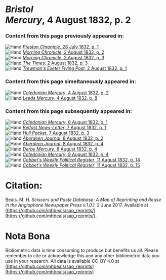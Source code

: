# *Bristol Mercury*, 4 August 1832, p. 2  
  
### Content from this page previously appeared in:  
![Hand](http://scissorsandpaste.net/wp-content/uploads/2017/06/smallhandpointer.png) [*Preston Chronicle*, 28 July 1832, p. 1](https://mhbeals.github.io/sap_html/Preston-Chronicle/Preston-Chronicle-28-July-1832-p-1)  
![Hand](http://scissorsandpaste.net/wp-content/uploads/2017/06/smallhandpointer.png) [*Morning Chronicle*, 2 August 1832, p. 2](https://mhbeals.github.io/sap_html/Morning-Chronicle/Morning-Chronicle-2-August-1832-p-2)  
![Hand](http://scissorsandpaste.net/wp-content/uploads/2017/06/smallhandpointer.png) [*Morning Chronicle*, 2 August 1832, p. 3](https://mhbeals.github.io/sap_html/Morning-Chronicle/Morning-Chronicle-2-August-1832-p-3)  
![Hand](http://scissorsandpaste.net/wp-content/uploads/2017/06/smallhandpointer.png) [*The Times*, 2 August 1832, p. 3](https://mhbeals.github.io/sap_html/The-Times/The-Times-2-August-1832-p-3)  
![Hand](http://scissorsandpaste.net/wp-content/uploads/2017/06/smallhandpointer.png) [*Trewman's Exeter Flying Post*, 2 August 1832, p. 1](https://mhbeals.github.io/sap_html/Trewman's-Exeter-Flying-Post/Trewman's-Exeter-Flying-Post-2-August-1832-p-1)  
  
### Content from this page simeltaneously appeared in:  
![Hand](http://scissorsandpaste.net/wp-content/uploads/2017/06/smallhandpointer.png) [*Caledonian Mercury*, 4 August 1832, p. 2](https://mhbeals.github.io/sap_html/Caledonian-Mercury/Caledonian-Mercury-4-August-1832-p-2)  
![Hand](http://scissorsandpaste.net/wp-content/uploads/2017/06/smallhandpointer.png) [*Leeds Mercury*, 4 August 1832, p. 8](https://mhbeals.github.io/sap_html/Leeds-Mercury/Leeds-Mercury-4-August-1832-p-8)  
  
### Content from this page subsequently appeared in:  
![Hand](http://scissorsandpaste.net/wp-content/uploads/2017/06/smallhandpointer.png) [*Caledonian Mercury*, 6 August 1832, p. 1](https://mhbeals.github.io/sap_html/Caledonian-Mercury/Caledonian-Mercury-6-August-1832-p-1)  
![Hand](http://scissorsandpaste.net/wp-content/uploads/2017/06/smallhandpointer.png) [*Belfast News-Letter*, 7 August 1832, p. 1](https://mhbeals.github.io/sap_html/Belfast-News-Letter/Belfast-News-Letter-7-August-1832-p-1)  
![Hand](http://scissorsandpaste.net/wp-content/uploads/2017/06/smallhandpointer.png) [*Hull Packet*, 7 August 1832, p. 3](https://mhbeals.github.io/sap_html/Hull-Packet/Hull-Packet-7-August-1832-p-3)  
![Hand](http://scissorsandpaste.net/wp-content/uploads/2017/06/smallhandpointer.png) [*Aberdeen Journal*, 8 August 1832, p. 2](https://mhbeals.github.io/sap_html/Aberdeen-Journal/Aberdeen-Journal-8-August-1832-p-2)  
![Hand](http://scissorsandpaste.net/wp-content/uploads/2017/06/smallhandpointer.png) [*Aberdeen Journal*, 8 August 1832, p. 4](https://mhbeals.github.io/sap_html/Aberdeen-Journal/Aberdeen-Journal-8-August-1832-p-4)  
![Hand](http://scissorsandpaste.net/wp-content/uploads/2017/06/smallhandpointer.png) [*Derby Mercury*, 8 August 1832, p. 4](https://mhbeals.github.io/sap_html/Derby-Mercury/Derby-Mercury-8-August-1832-p-4)  
![Hand](http://scissorsandpaste.net/wp-content/uploads/2017/06/smallhandpointer.png) [*Caledonian Mercury*, 9 August 1832, p. 4](https://mhbeals.github.io/sap_html/Caledonian-Mercury/Caledonian-Mercury-9-August-1832-p-4)  
![Hand](http://scissorsandpaste.net/wp-content/uploads/2017/06/smallhandpointer.png) [*Cobbet's Weekly Political Register*, 11 August 1832, p. 14](https://mhbeals.github.io/sap_html/Cobbet's-Weekly-Political-Register/Cobbet's-Weekly-Political-Register-11-August-1832-p-14)  
![Hand](http://scissorsandpaste.net/wp-content/uploads/2017/06/smallhandpointer.png) [*Cobbet's Weekly Political Register*, 11 August 1832, p. 15](https://mhbeals.github.io/sap_html/Cobbet's-Weekly-Political-Register/Cobbet's-Weekly-Political-Register-11-August-1832-p-15)  


# Citation: 

Beals. M. H. *Scissors and Paste Database: A Map of Reprinting and Reuse in the Anglophone Newspaper Press v.1.0.1.* 2 June 2017. Available at [https://github.com/mhbeals/sap_reprints/](https://github.com/mhbeals/sap_reprints/). 

# Nota Bona

Bibliometric data is time consuming to produce but benefits us all. Please remember to cite or acknowledge this and any other bibliometric data you use in your research. All data is available CC-BY 4.0 at [https://github.com/mhbeals/sap_reprints](https://github.com/mhbeals/sap_reprints)